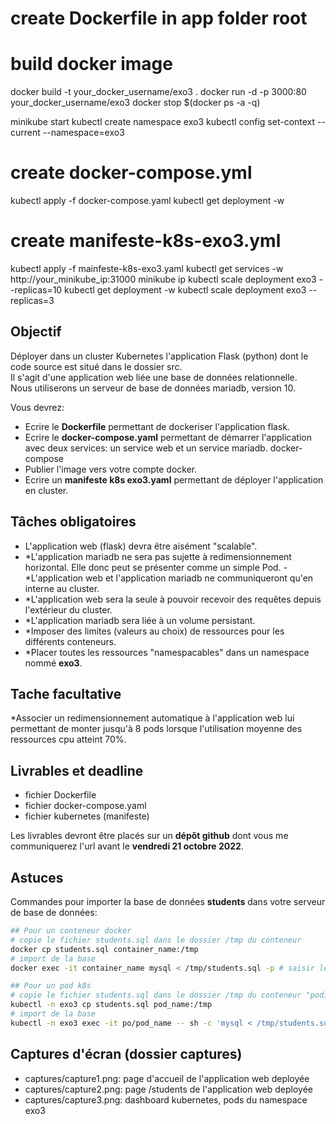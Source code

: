 # create Dockerfile in app folder root
# build docker image
docker build -t your_docker_username/exo3 .
docker run -d -p 3000:80 your_docker_username/exo3
docker stop $(docker ps -a -q)

minikube start
kubectl create namespace exo3
kubectl config set-context --current --namespace=exo3
# create docker-compose.yml
kubectl apply -f docker-compose.yaml
kubectl get deployment -w

# create manifeste-k8s-exo3.yml
kubectl apply -f mainfeste-k8s-exo3.yaml
kubectl get services -w
http://your_minikube_ip:31000
minikube ip
kubectl scale deployment exo3 --replicas=10
kubectl get deployment -w
kubectl scale deployment exo3 --replicas=3

## Objectif
Déployer dans un cluster Kubernetes l'application Flask (python) dont le code source est situé dans le dossier src.  
Il s'agit d'une application web liée une base de données relationnelle.  
Nous utiliserons un serveur de base de données mariadb, version 10.  

Vous devrez:
- Ecrire le **Dockerfile** permettant de dockeriser l'application flask.
- Ecrire le **docker-compose.yaml** permettant de démarrer l'application avec deux services: un service web et un service mariadb.
docker-compose 
- Publier l'image vers votre compte docker.
- Ecrire un **manifeste k8s exo3.yaml** permettant de déployer l'application en cluster.

## Tâches obligatoires
- L'application web (flask) devra être aisément "scalable".
- *L'application mariadb ne sera pas sujette à redimensionnement horizontal. Elle donc peut se présenter comme un simple Pod.
-*L'application web et l'application mariadb ne communiqueront qu'en interne au cluster.
- *L'application web sera la seule à pouvoir recevoir des requêtes depuis l'extérieur du cluster.
- *L'application mariadb sera liée à un volume persistant.
- *Imposer des limites (valeurs au choix) de ressources pour les différents conteneurs.
- *Placer toutes les ressources "namespacables" dans un namespace nommé **exo3**.

## Tache facultative
*Associer un redimensionnement automatique à l'application web lui permettant de monter jusqu'à 8 pods lorsque l'utilisation moyenne des ressources cpu atteint 70%.

## Livrables et deadline
- fichier Dockerfile
- fichier docker-compose.yaml
- fichier kubernetes (manifeste)

Les livrables devront être placés sur un **dépôt github** dont vous me communiquerez l'url
avant le **vendredi 21 octobre 2022**.

## Astuces
Commandes pour importer la base de données **students** dans votre serveur de base de données:
```bash
## Pour un conteneur docker
# copie le fichier students.sql dans le dossier /tmp du conteneur
docker cp students.sql container_name:/tmp 
# import de la base
docker exec -it container_name mysql < /tmp/students.sql -p # saisir le mot de passe root (juve)

## Pour un pod k8s
# copie le fichier students.sql dans le dossier /tmp du conteneur "podifié"
kubectl -n exo3 cp students.sql pod_name:/tmp
# import de la base
kubectl -n exo3 exec -it po/pod_name -- sh -c 'mysql < /tmp/students.sql -p' # # saisir le mot de passe root (juve)
```

## Captures d'écran (dossier captures)
- captures/capture1.png: page d'accueil de l'application web deployée
- captures/capture2.png: page /students de l'application web deployée
- captures/capture3.png: dashboard kubernetes, pods du namespace exo3
